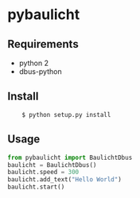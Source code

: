 # pybaulicht
## Requirements
* python 2
* dbus-python

## Install
```shell
    $ python setup.py install
```

## Usage
```python
from pybaulicht import BaulichtDbus
baulicht = BaulichtDbus()
baulicht.speed = 300
baulicht.add_text("Hello World")
baulicht.start()
```
